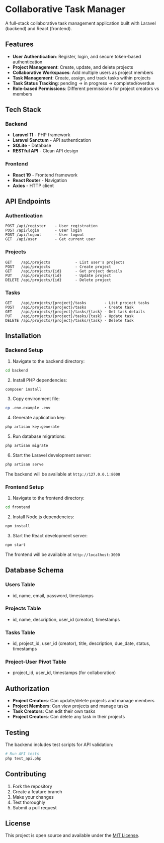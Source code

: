# Collaborative Task Manager

A full-stack collaborative task management application built with Laravel (backend) and React (frontend).

## Features

- **User Authentication**: Register, login, and secure token-based authentication
- **Project Management**: Create, update, and delete projects
- **Collaborative Workspaces**: Add multiple users as project members
- **Task Management**: Create, assign, and track tasks within projects
- **Task Status Tracking**: pending → in progress → completed/overdue
- **Role-based Permissions**: Different permissions for project creators vs members

## Tech Stack

### Backend
- **Laravel 11** - PHP framework
- **Laravel Sanctum** - API authentication
- **SQLite** - Database
- **RESTful API** - Clean API design

### Frontend
- **React 19** - Frontend framework
- **React Router** - Navigation
- **Axios** - HTTP client

## API Endpoints

### Authentication
```
POST /api/register    - User registration
POST /api/login       - User login  
POST /api/logout      - User logout
GET  /api/user        - Get current user
```

### Projects
```
GET    /api/projects           - List user's projects
POST   /api/projects           - Create project
GET    /api/projects/{id}      - Get project details
PUT    /api/projects/{id}      - Update project
DELETE /api/projects/{id}      - Delete project
```

### Tasks
```
GET    /api/projects/{project}/tasks        - List project tasks
POST   /api/projects/{project}/tasks        - Create task
GET    /api/projects/{project}/tasks/{task} - Get task details
PUT    /api/projects/{project}/tasks/{task} - Update task
DELETE /api/projects/{project}/tasks/{task} - Delete task
```

## Installation

### Backend Setup

1. Navigate to the backend directory:
```bash
cd backend
```

2. Install PHP dependencies:
```bash
composer install
```

3. Copy environment file:
```bash
cp .env.example .env
```

4. Generate application key:
```bash
php artisan key:generate
```

5. Run database migrations:
```bash
php artisan migrate
```

6. Start the Laravel development server:
```bash
php artisan serve
```

The backend will be available at `http://127.0.0.1:8000`

### Frontend Setup

1. Navigate to the frontend directory:
```bash
cd frontend
```

2. Install Node.js dependencies:
```bash
npm install
```

3. Start the React development server:
```bash
npm start
```

The frontend will be available at `http://localhost:3000`

## Database Schema

### Users Table
- id, name, email, password, timestamps

### Projects Table
- id, name, description, user_id (creator), timestamps

### Tasks Table
- id, project_id, user_id (creator), title, description, due_date, status, timestamps

### Project-User Pivot Table
- project_id, user_id, timestamps (for collaboration)

## Authorization

- **Project Creators**: Can update/delete projects and manage members
- **Project Members**: Can view projects and manage tasks
- **Task Creators**: Can edit their own tasks
- **Project Creators**: Can delete any task in their projects

## Testing

The backend includes test scripts for API validation:

```bash
# Run API tests
php test_api.php
```

## Contributing

1. Fork the repository
2. Create a feature branch
3. Make your changes
4. Test thoroughly
5. Submit a pull request

## License

This project is open source and available under the [MIT License](LICENSE).
